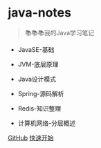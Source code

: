 
# java-notes

> 📚📚📚我的Java学习笔记

- JavaSE-基础
  
- JVM-底层原理
  
- Java设计模式
  
- Spring-源码解析
  
- Redis-知识整理
  
- 计算机网络-分层概述

[GitHub](https://github.com/shaoxiongdu/java-design-pattern)
[快速开始](/?id=java学习笔记)
